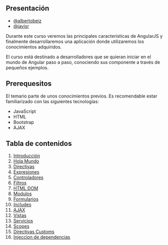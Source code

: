 ## Presentación

* [@albertobeiz](http://albertobeiz.com/)
* [@javisr](http://javisr.net)

Durante este curso veremos las principales características de AngularJS y finalmente desarrollaremos una aplicación donde utilizaremos los conocimientos adquiridos. 

El curso está destinado a desarrolladores que se quieran iniciar en el mundo de Angular paso a paso, conociendo sus componente a través de pequeños ejemplos.

## Prerequesitos

El temario parte de unos conocimientos previos. Es recomendable estar familiarizado con las siguientes tecnologías:
* JavaScript
* HTML
* Bootstrap
* AJAX

## Tabla de contenidos

 1. [Introducción](01_Introduccion/)
 2. [Hola Mundo](02_Hola_Mundo/)
 3. [Directivas](03_Directivas/)
 4. [Expresiones](04_Expresiones/)
 5. [Controladores](05_Controladores)
 6. [Filtros](06_Filtros/)
 7. [HTML DOM](07_Filtros/)
 8. [Modulos](08_Modulos/)
 9. [Formularios](09_Formularios/)
 10. [Includes](10_Includes/)
 11. [AJAX](11_AJAX/)
 12. [Vistas](12_Vistas/)
 13. [Servicios](13_Servicios/)
 14. [Scopes](14_Scopes/)
 15. [Directivas Customs](15_Directivas_Custom/)
 16. [Injeccion de dependencias](16_Inyeccion_de_Dependencias/)

